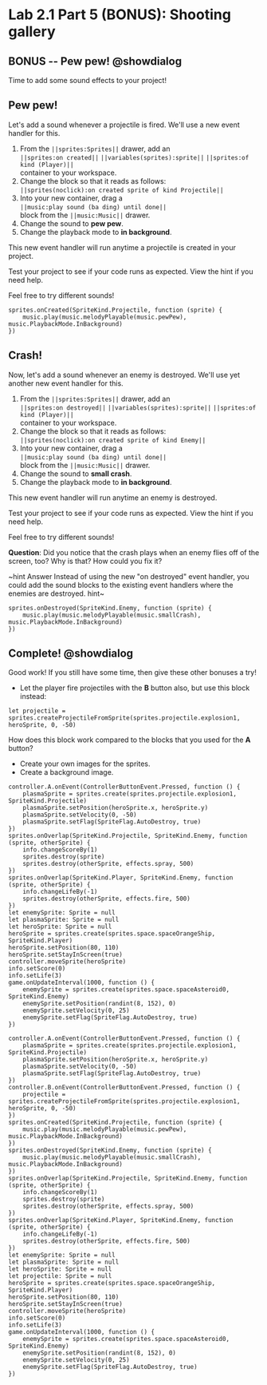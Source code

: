# Lab 2.1 Part 5 (BONUS): Shooting gallery

## BONUS -- Pew pew! @showdialog

Time to add some sound effects to your project!

## Pew pew!

Let's add a sound whenever a projectile is fired.
We'll use a new event handler for this.

1.   From the ``||sprites:Sprites||`` drawer, add an   
``||sprites:on created||`` ``||variables(sprites):sprite||``
``||sprites:of kind (Player)||``   
container to your workspace.
1.   Change the block so that it reads as follows:   
``||sprites(noclick):on created sprite of kind Projectile||``
1.   Into your new container, drag a   
``||music:play sound (ba ding) until done||``   
block from the
``||music:Music||`` drawer.
1.   Change the sound to **pew pew**.
1.   Change the playback mode to **in background**.

This new event handler will run anytime a projectile is created in your project.

Test your project to see if your code runs as expected.
View the hint if you need help.

Feel free to try different sounds!

```block
sprites.onCreated(SpriteKind.Projectile, function (sprite) {
    music.play(music.melodyPlayable(music.pewPew), music.PlaybackMode.InBackground)
})
```

## Crash!

Now, let's add a sound whenever an enemy is destroyed.
We'll use yet another new event handler for this.

1.   From the ``||sprites:Sprites||`` drawer, add an   
``||sprites:on destroyed||`` ``||variables(sprites):sprite||``
``||sprites:of kind (Player)||``   
container to your workspace.
1.   Change the block so that it reads as follows:   
``||sprites(noclick):on created sprite of kind Enemy||``
1.   Into your new container, drag a   
``||music:play sound (ba ding) until done||``   
block from the
``||music:Music||`` drawer.
1.   Change the sound to **small crash**.
1.   Change the playback mode to **in background**.

This new event handler will run anytime an enemy is destroyed.

Test your project to see if your code runs as expected.
View the hint if you need help.

Feel free to try different sounds!

**Question**: Did you notice that the crash plays when an enemy flies off of the screen,
too? Why is that? How could you fix it?

~hint Answer
Instead of using the new "on destroyed" event handler, you could add the
sound blocks to the existing event handlers where the enemies are destroyed.
hint~

```block
sprites.onDestroyed(SpriteKind.Enemy, function (sprite) {
    music.play(music.melodyPlayable(music.smallCrash), music.PlaybackMode.InBackground)
})
```

## Complete! @showdialog

Good work! If you still have some time, then give these other bonuses a try!

-    Let the player fire projectiles with the **B** button also, but use
this block instead:
```block
let projectile = sprites.createProjectileFromSprite(sprites.projectile.explosion1, heroSprite, 0, -50)
```
How does this block work compared to the blocks that you used for the **A** button?

-    Create your own images for the sprites.
-    Create a background image.

```template
controller.A.onEvent(ControllerButtonEvent.Pressed, function () {
    plasmaSprite = sprites.create(sprites.projectile.explosion1, SpriteKind.Projectile)
    plasmaSprite.setPosition(heroSprite.x, heroSprite.y)
    plasmaSprite.setVelocity(0, -50)
    plasmaSprite.setFlag(SpriteFlag.AutoDestroy, true)
})
sprites.onOverlap(SpriteKind.Projectile, SpriteKind.Enemy, function (sprite, otherSprite) {
    info.changeScoreBy(1)
    sprites.destroy(sprite)
    sprites.destroy(otherSprite, effects.spray, 500)
})
sprites.onOverlap(SpriteKind.Player, SpriteKind.Enemy, function (sprite, otherSprite) {
    info.changeLifeBy(-1)
    sprites.destroy(otherSprite, effects.fire, 500)
})
let enemySprite: Sprite = null
let plasmaSprite: Sprite = null
let heroSprite: Sprite = null
heroSprite = sprites.create(sprites.space.spaceOrangeShip, SpriteKind.Player)
heroSprite.setPosition(80, 110)
heroSprite.setStayInScreen(true)
controller.moveSprite(heroSprite)
info.setScore(0)
info.setLife(3)
game.onUpdateInterval(1000, function () {
    enemySprite = sprites.create(sprites.space.spaceAsteroid0, SpriteKind.Enemy)
    enemySprite.setPosition(randint(8, 152), 0)
    enemySprite.setVelocity(0, 25)
    enemySprite.setFlag(SpriteFlag.AutoDestroy, true)
})
```

```ghost
controller.A.onEvent(ControllerButtonEvent.Pressed, function () {
    plasmaSprite = sprites.create(sprites.projectile.explosion1, SpriteKind.Projectile)
    plasmaSprite.setPosition(heroSprite.x, heroSprite.y)
    plasmaSprite.setVelocity(0, -50)
    plasmaSprite.setFlag(SpriteFlag.AutoDestroy, true)
})
controller.B.onEvent(ControllerButtonEvent.Pressed, function () {
    projectile = sprites.createProjectileFromSprite(sprites.projectile.explosion1, heroSprite, 0, -50)
})
sprites.onCreated(SpriteKind.Projectile, function (sprite) {
    music.play(music.melodyPlayable(music.pewPew), music.PlaybackMode.InBackground)
})
sprites.onDestroyed(SpriteKind.Enemy, function (sprite) {
    music.play(music.melodyPlayable(music.smallCrash), music.PlaybackMode.InBackground)
})
sprites.onOverlap(SpriteKind.Projectile, SpriteKind.Enemy, function (sprite, otherSprite) {
    info.changeScoreBy(1)
    sprites.destroy(sprite)
    sprites.destroy(otherSprite, effects.spray, 500)
})
sprites.onOverlap(SpriteKind.Player, SpriteKind.Enemy, function (sprite, otherSprite) {
    info.changeLifeBy(-1)
    sprites.destroy(otherSprite, effects.fire, 500)
})
let enemySprite: Sprite = null
let plasmaSprite: Sprite = null
let heroSprite: Sprite = null
let projectile: Sprite = null
heroSprite = sprites.create(sprites.space.spaceOrangeShip, SpriteKind.Player)
heroSprite.setPosition(80, 110)
heroSprite.setStayInScreen(true)
controller.moveSprite(heroSprite)
info.setScore(0)
info.setLife(3)
game.onUpdateInterval(1000, function () {
    enemySprite = sprites.create(sprites.space.spaceAsteroid0, SpriteKind.Enemy)
    enemySprite.setPosition(randint(8, 152), 0)
    enemySprite.setVelocity(0, 25)
    enemySprite.setFlag(SpriteFlag.AutoDestroy, true)
})
```